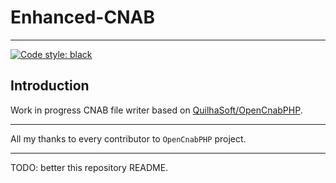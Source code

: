 # Enhanced-CNAB

---

[![Code style: black](https://img.shields.io/badge/code%20style-black-000000.svg)](https://github.com/psf/black)


## Introduction

Work in progress CNAB file writer based on [QuilhaSoft/OpenCnabPHP](https://github.com/QuilhaSoft/OpenCnabPHP).

---

All my thanks to every contributor to `OpenCnabPHP` project.

---

TODO: better this repository README.

